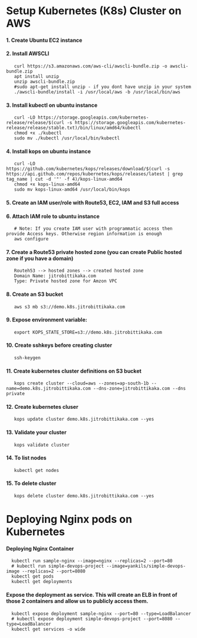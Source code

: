 # Setup Kubernetes (K8s) Cluster on AWS
####  1. Create Ubuntu EC2 instance
####  2. Install AWSCLI
       curl https://s3.amazonaws.com/aws-cli/awscli-bundle.zip -o awscli-bundle.zip
       apt install unzip
       unzip awscli-bundle.zip
       #sudo apt-get install unzip - if you dont have unzip in your system
       ./awscli-bundle/install -i /usr/local/aws -b /usr/local/bin/aws
####  3. Install kubectl on ubuntu instance
       curl -LO https://storage.googleapis.com/kubernetes-release/release/$(curl -s https://storage.googleapis.com/kubernetes-release/release/stable.txt)/bin/linux/amd64/kubectl
       chmod +x ./kubectl
       sudo mv ./kubectl /usr/local/bin/kubectl
####  4. Install kops on ubuntu instance
       curl -LO https://github.com/kubernetes/kops/releases/download/$(curl -s https://api.github.com/repos/kubernetes/kops/releases/latest | grep tag_name | cut -d '"' -f 4)/kops-linux-amd64
       chmod +x kops-linux-amd64
       sudo mv kops-linux-amd64 /usr/local/bin/kops
####  5. Create an IAM user/role with Route53, EC2, IAM and S3 full access
####  6. Attach IAM role to ubuntu instance
       # Note: If you create IAM user with programmatic access then provide Access keys. Otherwise region information is enough
       aws configure
####  7. Create a Route53 private hosted zone (you can create Public hosted zone if you have a domain)
       Routeh53 --> hosted zones --> created hosted zone  
       Domain Name: jitrobittikaka.com
       Type: Private hosted zone for Amzon VPC
####  8. Create an S3 bucket
       aws s3 mb s3://demo.k8s.jitrobittikaka.com
####  9. Expose environment variable:
       export KOPS_STATE_STORE=s3://demo.k8s.jitrobittikaka.com
#### 10. Create sshkeys before creating cluster
       ssh-keygen
#### 11. Create kubernetes cluster definitions on S3 bucket
       kops create cluster --cloud=aws --zones=ap-south-1b --name=demo.k8s.jitrobittikaka.com --dns-zone=jitrobittikaka.com --dns private 
#### 12. Create kubernetes cluser
       kops update cluster demo.k8s.jitrobittikaka.com --yes
#### 13. Validate your cluster
       kops validate cluster
#### 14. To list nodes
       kubectl get nodes
#### 15. To delete cluster
       kops delete cluster demo.k8s.jitrobittikaka.com --yes

# Deploying Nginx pods on Kubernetes
#### Deploying Nginx Container
      kubectl run sample-nginx --image=nginx --replicas=2 --port=80
      # kubectl run simple-devops-project --image=yankils/simple-devops-image --replicas=2 --port=8080
      kubectl get pods
      kubectl get deployments
#### Expose the deployment as service. This will create an ELB in front of those 2 containers and allow us to publicly access them.
      kubectl expose deployment sample-nginx --port=80 --type=LoadBalancer
      # kubectl expose deployment simple-devops-project --port=8080 --type=LoadBalancer
      kubectl get services -o wide
